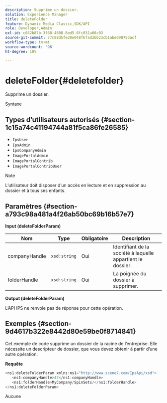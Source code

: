 ```yaml
---
description: Supprime un dossier.
solution: Experience Manager
title: deleteFolder
feature: Dynamic Media Classic,SDK/API
role: Developer,Admin
exl-id: c042b87b-3f60-4608-8ed5-0fc031a66c03
source-git-commit: 77c88d5fe20e048f6fad2bb23cb1abe090793acf
workflow-type: tm+mt
source-wordcount: '96'
ht-degree: 10%

---
```


# deleteFolder{#deletefolder}

Supprime un dossier.

Syntaxe

## Types d’utilisateurs autorisés {#section-1c15a74c41194744a81f5ca86fe26585}

* `IpsUser`
* `IpsAdmin`
* `IpsCompanyAdmin`
* `ImagePortalAdmin`
* `ImagePortalContrib`
* `ImagePortalContribUser`

>[!NOTE]
>
>L’utilisateur doit disposer d’un accès en lecture et en suppression au dossier et à tous ses enfants.

## Paramètres {#section-a793c98a481a4f26ab50bc69b16b57e7}

**Input (deleteFolderParam)**

| Nom | Type | Obligatoire | Description |
|---|---|---|---|
| companyHandle | `xsd:string` | Oui | Identifiant de la société à laquelle appartient le dossier. |
| folderHandle | `xsd:string` | Oui | La poignée du dossier à supprimer. |

**Output (deleteFolderParam)**

L’API IPS ne renvoie pas de réponse pour cette opération.

## Exemples {#section-9d4617b322e8442d80e59be0f8714841}

Cet exemple de code supprime un dossier de la racine de l’entreprise. Elle nécessite un descripteur de dossier, que vous devez obtenir à partir d’une autre opération.

**Requête**

```java
<ns1:deleteFolderParam xmlns:ns1="http://www.scene7.com/IpsApi/xsd">
   <ns1:companyHandle>47</ns1:companyHandle>
   <ns1:folderHandle>MyCompany/SpinSets/</ns1:folderHandle>
</ns1:deleteFolderParam>
```

Aucune
